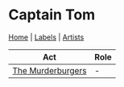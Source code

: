 # Captain Tom

[Home](../index.md) | [Labels](../labels.md) | [Artists](../artists.md)

| Act | Role |
|---|---|
| [The Murderburgers](the-murderburgers.md) | - |